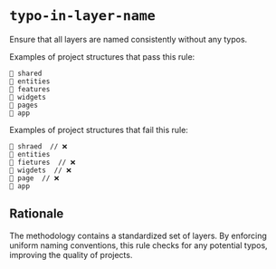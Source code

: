 # `typo-in-layer-name`

Ensure that all layers are named consistently without any typos.

Examples of project structures that pass this rule:

```
📂 shared
📂 entities
📂 features
📂 widgets
📂 pages
📂 app
```

Examples of project structures that fail this rule:

```
📂 shraed  // ❌
📂 entities
📂 fietures  // ❌
📂 wigdets  // ❌
📂 page  // ❌
📂 app
```

## Rationale

The methodology contains a standardized set of layers. By enforcing uniform naming conventions, this rule checks for any potential typos, improving the quality of projects.
